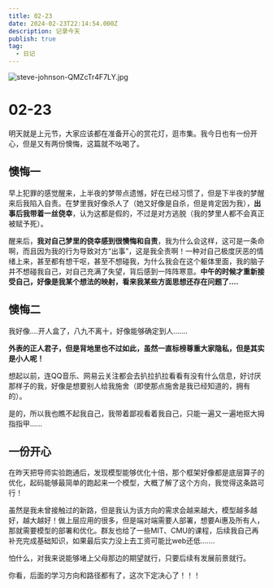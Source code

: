 ```yaml
---
title: 02-23
date: 2024-02-23T22:14:54.000Z
description: 记录今天
publish: true
tag:
  - 日记
---
```

![steve-johnson-QMZcTr4F7LY.jpg](../../images/81dcfb130eac5fd4ec431f94d8f9c4d5.jpeg)

# 02-23

明天就是上元节，大家应该都在准备开心的赏花灯，逛市集。我今日也有一份开心，但是又有两份懊悔，这篇就不吆喝了。

## 懊悔一

早上犯罪的感觉醒来，上半夜的梦带点遗憾，好在已经习惯了，但是下半夜的梦醒来后我陷入自责。在梦里我好像杀人了（她又好像是自杀，但是肯定因为我），**出事后我带着一丝侥幸**，认为这都是假的，不过是对方逃脱（我的梦里人都不会真正被赋予死）。

醒来后，**我对自己梦里的侥幸感到很懊悔和自责**，我为什么会这样，这可是一条命啊，而且因为我的行为导致对方“出事”，这是我全责啊！一种对自己极度厌恶的情绪上来，甚至都有想干呕，甚至不想碰我，为什么我会在这个躯体里面，我的脑子并不想碰我自己，对自己充满了失望，背后感到一阵阵寒意。**中午的时候才重新接受自己，好像是我某个想法的映射，看来我某些方面思想还存在问题了....**


## 懊悔二
我好像....开人盒了，八九不离十，好像能够确定到人.......

**外表的正人君子，但是背地里也不过如此，虽然一直标榜尊重大家隐私，但是其实是小人呢！**

想起以前，连QQ音乐、网易云关注都会去扒拉扒拉看看有没有什么信息，好讨厌那样子的我，好像是想要别人给我施舍（即使那点施舍是我已经知道的，拥有的）。

是的，所以我也瞧不起我自己，我带着鄙视看着我自己，只能一遍又一遍地抠大拇指指甲......


## 一份开心

在昨天把导师实验跑通后，发现模型能够优化十倍，那个框架好像都是底层算子的优化，起码能够最简单的跑起来一个模型，大概了解了这个方向，我觉得这条路可行！

虽然是我未曾接触过的新路，但是我认为该方向的需求会越来越大，模型越多越好，越大越好！做上层应用的很多，但是端对端需要人部署，想要Ai惠及所有人，那就需要模型的部署和优化。群友也给了一些MIT、CMU的课程，后续我自己再补充完成基础知识，如果最后实力没上去工资可能比web还低....... 

怕什么，对我来说能够堵上父母那边的期望就行，只要后续有发展前景就行。

你看，后面的学习方向和路径都有了，这次下定决心了！！！




